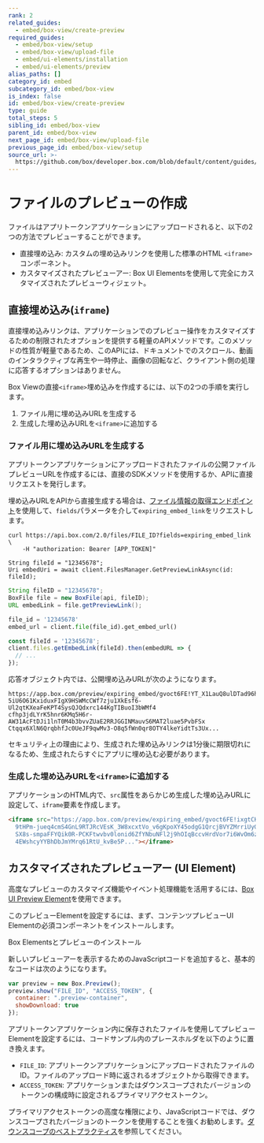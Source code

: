 ```yaml
---
rank: 2
related_guides:
  - embed/box-view/create-preview
required_guides:
  - embed/box-view/setup
  - embed/box-view/upload-file
  - embed/ui-elements/installation
  - embed/ui-elements/preview
alias_paths: []
category_id: embed
subcategory_id: embed/box-view
is_index: false
id: embed/box-view/create-preview
type: guide
total_steps: 5
sibling_id: embed/box-view
parent_id: embed/box-view
next_page_id: embed/box-view/upload-file
previous_page_id: embed/box-view/setup
source_url: >-
  https://github.com/box/developer.box.com/blob/default/content/guides/embed/box-view/create-preview.md
---
```

# ファイルのプレビューの作成

ファイルはアプリトークンアプリケーションにアップロードされると、以下の2つの方法でプレビューすることができます。

* 直接埋め込み: カスタムの埋め込みリンクを使用した標準のHTML `<iframe>`コンポーネント。
* カスタマイズされたプレビューアー: Box UI Elementsを使用して完全にカスタマイズされたプレビューウィジェット。

## 直接埋め込み(`iframe`)

直接埋め込みリンクは、アプリケーションでのプレビュー操作をカスタマイズするための制限されたオプションを提供する軽量のAPIメソッドです。このメソッドの性質が軽量であるため、このAPIには、ドキュメントでのスクロール、動画のインタラクティブな再生や一時停止、画像の回転など、クライアント側の処理に応答するオプションはありません。

Box Viewの直接`<iframe>`埋め込みを作成するには、以下の2つの手順を実行します。

1. ファイル用に埋め込みURLを生成する
2. 生成した埋め込みURLを`<iframe>`に追加する

### ファイル用に埋め込みURLを生成する

アプリトークンアプリケーションにアップロードされたファイルの公開ファイルプレビューURLを作成するには、直接のSDKメソッドを使用するか、APIに直接リクエストを発行します。

<Message type="notice">

埋め込みURLをAPIから直接生成する場合は、[ファイル情報の取得エンドポイント](e://get_files_id)を使用して、`fields`パラメータを介して`expiring_embed_link`をリクエストします。

</Message>

<Tabs>

<Tab title="cURL">

```curl
curl https://api.box.com/2.0/files/FILE_ID?fields=expiring_embed_link \
    -H "authorization: Bearer [APP_TOKEN]"
```

</Tab>

<Tab title=".NET">

```dotnet
String fileId = "12345678";
Uri embedUri = await client.FilesManager.GetPreviewLinkAsync(id: fileId);
```

</Tab>

<Tab title="Java">

```java
String fileID = "12345678";
BoxFile file = new BoxFile(api, fileID);
URL embedLink = file.getPreviewLink();
```

</Tab>

<Tab title="Python">

```python
file_id = '12345678'
embed_url = client.file(file_id).get_embed_url()
```

</Tab>

<Tab title="Node">

```js
const fileId = '12345678';
client.files.getEmbedLink(fileId).then(embedURL => {
  // ...
});
```

</Tab>

</Tabs>

応答オブジェクト内では、公開埋め込みURLが次のようになります。

```shell
https://app.box.com/preview/expiring_embed/gvoct6FE!YT_X1LauQ8ulDTad96hTl9xLCRYJ
5iU6O61KxiduxFIgX9HSWMcCWf7zju1XkEsf6-Ul2qtKXeaFeKPT4SysQJQdxrc144KgTIBuoI3bWMf4
cfhp3jdLYrK5hnr6KMq5H6r-AW31AcFtDJi1lnT0M4b3bvvZUaE2RRJGGINMauvS6MAT2luae5PvbFSx
Ctqqx6XlN6QrqbhfJc0UeJF9qwMv3-O8q5fWn0qr8OTY4lkeYidtTs3Ux...
```

<Message type="warning">

セキュリティ上の理由により、生成された埋め込みリンクは1分後に期限切れになるため、生成されたらすぐにアプリに埋め込む必要があります。

</Message>

### 生成した埋め込みURLを`<iframe>`に追加する

アプリケーションのHTML内で、`src`属性をあらかじめ生成した埋め込みURLに設定して、`iframe`要素を作成します。

```html
<iframe src="https://app.box.com/preview/expiring_embed/gvoct6FE!ixgtCKQAziW
  9tHPm-jueq4cmS4GnL9RTJRcVEsK_3W8xcxtVo_v6gKpoXY45odgG1QrcjBVYZMrriUyGvcoSM
  SX8s-smpaFFYQik0R-PCKFtwvbv0lonid6ZfYNbuNFl2j9hOIqBccvHrdVor7i6WvOm6zELzTY
  4EWshcyYYBhDbJmYMrq61RtU_kvBe5P..."></iframe>
```

## カスタマイズされたプレビューアー  (UI Element)

高度なプレビューのカスタマイズ機能やイベント処理機能を活用するには、[Box UI Preview Element](guide://embed/ui-elements/preview/)を使用できます。

このプレビューElementを設定するには、まず、コンテンツプレビューUI Elementの必須コンポーネントをインストールします。

<CTA to="guide://embed/ui-elements/installation">

Box Elementsとプレビューのインストール

</CTA>

新しいプレビューアーを表示するためのJavaScriptコードを追加すると、基本的なコードは次のようになります。

```js
var preview = new Box.Preview();
preview.show("FILE_ID", "ACCESS_TOKEN", {
  container: ".preview-container",
  showDownload: true
});
```

アプリトークンアプリケーション内に保存されたファイルを使用してプレビューElementを設定するには、コードサンプル内のプレースホルダを以下のように置き換えます。

* `FILE_ID`: アプリトークンアプリケーションにアップロードされたファイルのID。ファイルのアップロード時に返されるオブジェクトから取得できます。
* `ACCESS_TOKEN`: アプリケーションまたはダウンスコープされたバージョンのトークンの構成時に設定されるプライマリアクセストークン。

<Message type="warning">

プライマリアクセストークンの高度な権限により、JavaScriptコードでは、ダウンスコープされたバージョンのトークンを使用することを強くお勧めします。[ダウンスコープのベストプラクティス](guide://embed/box-view/best-practices#use-downscoped-tokens)を参照してください。

</Message>
